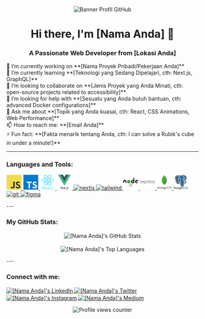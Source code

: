 <p align="center">
  <img src="[URL_GAMBAR_BANNER_ANDA]" alt="Banner Profil GitHub">
  </p>

<h1 align="center">Hi there, I'm [Nama Anda] 👋</h1>
<h3 align="center">A Passionate Web Developer from [Lokasi Anda]</h3>

<p align="left">
  🔭 I’m currently working on **[Nama Proyek Pribadi/Pekerjaan Anda]**
  <br>
  🌱 I’m currently learning **[Teknologi yang Sedang Dipelajari, cth: Next.js, GraphQL]**
  <br>
  👯 I’m looking to collaborate on **[Jenis Proyek yang Anda Minati, cth: open-source projects related to accessibility]**
  <br>
  🤔 I’m looking for help with **[Sesuatu yang Anda butuh bantuan, cth: advanced Docker configurations]**
  <br>
  💬 Ask me about **[Topik yang Anda kuasai, cth: React, CSS Animations, Web Performance]**
  <br>
  📫 How to reach me: **[Email Anda]**
  <br>
  ⚡ Fun fact: **[Fakta menarik tentang Anda, cth: I can solve a Rubik's cube in under a minute!]**
</p>

---

<h3 align="left">Languages and Tools:</h3>
<p align="left">
  <a href="https://developer.mozilla.org/en-US/docs/Web/JavaScript" target="_blank" rel="noreferrer">
    <img src="https://raw.githubusercontent.com/devicons/devicon/master/icons/javascript/javascript-original.svg" alt="javascript" width="40" height="40"/>
  </a>
  <a href="https://www.typescriptlang.org/" target="_blank" rel="noreferrer">
    <img src="https://raw.githubusercontent.com/devicons/devicon/master/icons/typescript/typescript-original.svg" alt="typescript" width="40" height="40"/>
  </a>
  <a href="https://reactjs.org/" target="_blank" rel="noreferrer">
    <img src="https://raw.githubusercontent.com/devicons/devicon/master/icons/react/react-original-wordmark.svg" alt="react" width="40" height="40"/>
  </a>
  <a href="https://vuejs.org/" target="_blank" rel="noreferrer">
    <img src="https://raw.githubusercontent.com/devicons/devicon/master/icons/vuejs/vuejs-original-wordmark.svg" alt="vuejs" width="40" height="40"/>
  </a>
  <a href="https://nextjs.org/" target="_blank" rel="noreferrer">
    <img src="https://cdn.worldvectorlogo.com/logos/next-js.svg" alt="nextjs" width="40" height="40"/>
  </a>
  <a href="https://tailwindcss.com/" target="_blank" rel="noreferrer">
    <img src="https://www.vectorlogo.zone/logos/tailwindcss/tailwindcss-icon.svg" alt="tailwind" width="40" height="40"/>
  </a>
  <a href="https://nodejs.org" target="_blank" rel="noreferrer">
    <img src="https://raw.githubusercontent.com/devicons/devicon/master/icons/nodejs/nodejs-original-wordmark.svg" alt="nodejs" width="40" height="40"/>
  </a>
  <a href="https://expressjs.com" target="_blank" rel="noreferrer">
    <img src="https://raw.githubusercontent.com/devicons/devicon/master/icons/express/express-original-wordmark.svg" alt="express" width="40" height="40"/>
  </a>
  <a href="https://www.mongodb.com/" target="_blank" rel="noreferrer">
    <img src="https://raw.githubusercontent.com/devicons/devicon/master/icons/mongodb/mongodb-original-wordmark.svg" alt="mongodb" width="40" height="40"/>
  </a>
  <a href="https://www.postgresql.org" target="_blank" rel="noreferrer">
    <img src="https://raw.githubusercontent.com/devicons/devicon/master/icons/postgresql/postgresql-original-wordmark.svg" alt="postgresql" width="40" height="40"/>
  </a>
  <a href="https://git-scm.com/" target="_blank" rel="noreferrer">
    <img src="https://www.vectorlogo.zone/logos/git-scm/git-scm-icon.svg" alt="git" width="40" height="40"/>
  </a>
  <a href="https://www.figma.com/" target="_blank" rel="noreferrer">
    <img src="https://www.vectorlogo.zone/logos/figma/figma-icon.svg" alt="figma" width="40" height="40"/>
  </a>
</p>
---

<h3 align="left">My GitHub Stats:</h3>
<p align="center">
  <img align="center" src="https://github-readme-stats.vercel.app/api?username=[USERNAME_ANDA]&show_icons=true&locale=en&theme=tokyonight" alt="[Nama Anda]'s GitHub Stats" />
  <br><br>
  <img align="center" src="https://github-readme-stats.vercel.app/api/top-langs?username=[USERNAME_ANDA]&layout=compact&locale=en&theme=tokyonight" alt="[Nama Anda]'s Top Languages" />
</p>
---

<h3 align="left">Connect with me:</h3>
<p align="left">
  <a href="https://linkedin.com/in/[USERNAME_LINKEDIN_ANDA]" target="blank">
    <img align="center" src="https://raw.githubusercontent.com/rahuldkjain/github-profile-readme-generator/master/src/images/icons/Social/linked-in-alt.svg" alt="[Nama Anda]'s LinkedIn" height="30" width="40" />
  </a>
  <a href="https://twitter.com/[USERNAME_TWITTER_ANDA]" target="blank">
    <img align="center" src="https://raw.githubusercontent.com/rahuldkjain/github-profile-readme-generator/master/src/images/icons/Social/twitter.svg" alt="[Nama Anda]'s Twitter" height="30" width="40" />
  </a>
  <a href="https://instagram.com/[USERNAME_INSTAGRAM_ANDA]" target="blank">
    <img align="center" src="https://raw.githubusercontent.com/rahuldkjain/github-profile-readme-generator/master/src/images/icons/Social/instagram.svg" alt="[Nama Anda]'s Instagram" height="30" width="40" />
  </a>
   <a href="https://medium.com/[USERNAME_MEDIUM_ANDA]" target="blank">
    <img align="center" src="https://raw.githubusercontent.com/rahuldkjain/github-profile-readme-generator/master/src/images/icons/Social/medium.svg" alt="[Nama Anda]'s Medium" height="30" width="40" />
  </a>
</p>

<p align="center">
  <img src="https://komarev.com/ghpvc/?username=[USERNAME_ANDA]&label=Profile%20views&color=0e75b6&style=flat" alt="Profile views counter" />
</p>
